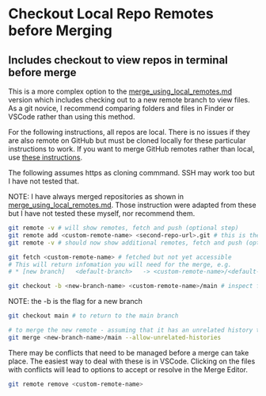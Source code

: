 # Checkout Local Repo Remotes before Merging

## Includes checkout to view repos in terminal before merge

This is a more complex option to the [merge_using_local_remotes.md](https://github.com/pablisch/merge-repositories/blob/main/merge_using_local_remotes.md) version which includes checking out to a new remote branch to view files. As a git novice, I recommend comparing folders and files in Finder or VSCode rather than using this method.

For the following instructions, all repos are local. There is no issues if they are also remote on GitHub but must be cloned locally for these particular instructions to work. If you want to merge GitHub remotes rather than local, use [these instructions](https://github.com/pablisch/merge-repositories/blob/main/merge-using-github-remotes.md).

The following assumes https as cloning commmand. SSH may work too but I have not tested that.

NOTE: I have always merged repositories as shown in [merge_using_local_remotes.md](https://github.com/pablisch/merge-repositories/blob/main/merge_using_local_remotes.md). Those instruction were adapted from these but I have not tested these myself, nor recommend them.

```bash
git remote -v # will show remotes, fetch and push (optional step)
git remote add <custom-remote-name> <second-repo-url>.git # this is the same as the HTTPS cloning code
git remote -v # should now show additional remotes, fetch and push (optional step)

git fetch <custom-remote-name> # fetched but not yet accessible
# This will return infomation you will need for the merge, e.g.
# * [new branch]   <default-branch>   -> <custom-remote-name>/<default-branch>

git checkout -b <new-branch-name> <custom-remote-name>/main # inspect files and check that they are what you want to merge with the primary repo
```

NOTE: the -b is the flag for a new branch

```bash
git checkout main # to return to the main branch

# to merge the new remote - assuming that it has an unrelated history to the original remote
git merge <new-branch-name>/main --allow-unrelated-histories
```

There may be conflicts that need to be managed before a merge can take place. The easiest way to deal with these is in VSCode. Clicking on the files with conflicts will lead to options to accept or resolve in the Merge Editor.

```bash
git remote remove <custom-remote-name>
```
